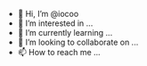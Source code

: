 - 👋 Hi, I’m @iocoo
- 👀 I’m interested in ...
- 🌱 I’m currently learning ...
- 💞️ I’m looking to collaborate on ...
- 📫 How to reach me ...

<!---
iocoo/iocoo is a ✨ special ✨ repository because its `README.md` (this file) appears on your GitHub profile.
You can click the Preview link to take a look at your changes.
--->
